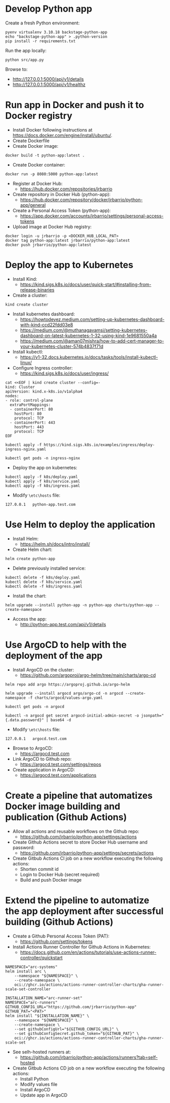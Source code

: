 # Develop Python app
Create a fresh Python environment:
```
pyenv virtualenv 3.10.18 backstage-python-app
echo "backstage-python-app" > .python-version
pip install -r requirements.txt
````
Run the app locally:
```
python src/app.py
````
Browse to:
- http://127.0.0.1:5000/api/v1/details
- http://127.0.0.1:5000/api/v1/healthz

# Run app in Docker and push it to Docker registry
- Install Docker following instructions at https://docs.docker.com/engine/install/ubuntu/.
- Create Dockerfile
- Create Docker image:
```
docker build -t python-app:latest .
```
- Create Docker container:
```
docker run -p 8080:5000 python-app:latest
```
- Register at Docker Hub: 
  - https://hub.docker.com/repositories/jrbarrio
- Create repository in Docker Hub (python-app): 
  - https://hub.docker.com/repository/docker/jrbarrio/python-app/general
- Create a Personal Access Token (python-app): 
  - https://app.docker.com/accounts/jrbarrio/settings/personal-access-tokens
- Upload image at Docker Hub registry:
```
docker login -u jrbarrio -p <DOCKER_HUB_LOCAL_PAT>
docker tag python-app:latest jrbarrio/python-app:latest
docker push jrbarrio/python-app:latest
```

# Deploy the app to Kubernetes
- Install Kind:
  - https://kind.sigs.k8s.io/docs/user/quick-start/#installing-from-release-binaries
- Create a cluster:
```
kind create cluster
```
- Install kubernetes dashboard:
  - https://howtodevez.medium.com/setting-up-kubernetes-dashboard-with-kind-ccd22fdd03e8
  - https://medium.com/@muthanagavamsi/setting-kubernetes-dashboard-on-latest-kubernetes-1-32-using-kind-1e9681550a4a
  - https://medium.com/@aman07mishra/how-to-add-cert-manager-to-your-kubernetes-cluster-574b4837f71d
- Install kubectl:
  - https://v1-32.docs.kubernetes.io/docs/tasks/tools/install-kubectl-linux/
- Configure Ingress controller:
  - https://kind.sigs.k8s.io/docs/user/ingress/
```
cat <<EOF | kind create cluster --config=-
kind: Cluster
apiVersion: kind.x-k8s.io/v1alpha4
nodes:
- role: control-plane
  extraPortMappings:
  - containerPort: 80
    hostPort: 80
    protocol: TCP
  - containerPort: 443
    hostPort: 443
    protocol: TCP
EOF

kubectl apply -f https://kind.sigs.k8s.io/examples/ingress/deploy-ingress-nginx.yaml

kubectl get pods -n ingress-nginx
```
- Deploy the app on kubernetes:
```
kubectl apply -f k8s/deploy.yaml
kubectl apply -f k8s/service.yaml
kubectl apply -f k8s/ingress.yaml
```
- Modify `\etc\hosts` file:
```
127.0.0.1   python-app.test.com
```

# Use Helm to deploy the application
- Install Helm:
  - https://helm.sh/docs/intro/install/
- Create Helm chart:
```
helm create python-app
```
- Delete previously installed service:
```
kubectl delete -f k8s/deploy.yaml
kubectl delete -f k8s/service.yaml
kubectl delete -f k8s/ingress.yaml
```
- Install the chart:
```
helm upgrade --install python-app -n python-app charts/python-app --create-namespace
```
- Access the app:
  - http://python-app.test.com/api/v1/details

# Use ArgoCD to help with the deployment of the app
- Install ArgoCD on the cluster:
  - https://github.com/argoproj/argo-helm/tree/main/charts/argo-cd
```
helm repo add argo https://argoproj.github.io/argo-helm

helm upgrade --install argocd argo/argo-cd -n argocd --create-namespace -f charts/argocd/values-argo.yaml

kubectl get pods -n argocd

kubectl -n argocd get secret argocd-initial-admin-secret -o jsonpath="{.data.password}" | base64 -d
```
- Modify `\etc\hosts` file:
```
127.0.0.1   argocd.test.com
```
- Browse to ArgoCD:
  - https://argocd.test.com
- Link ArgoCD to Github repo:
  - https://argocd.test.com/settings/repos
- Create application in ArgoCD:
  - https://argocd.test.com/applications

# Create a pipeline that automatizes Docker image building and publication (Github Actions)
- Allow all actions and reusable workflows on the Github repo:
  - https://github.com/jrbarrio/python-app/settings/actions
- Create Github Actions secret to store Docker Hub username and password:
  - https://github.com/jrbarrio/python-app/settings/secrets/actions
- Create Gitbub Actions CI job on a new workflow executing the following actions:
  - Shorten commit id
  - Login to Docker Hub (secret required)
  - Build and push Docker image

# Extend the pipeline to automatize the app deployment after successful building (Github Actions)
- Create a Github Personal Access Token (PAT):
  - https://github.com/settings/tokens
- Install Actions Runner Controller for Github Actions in Kubernetes:
  - https://docs.github.com/en/actions/tutorials/use-actions-runner-controller/quickstart
```
NAMESPACE="arc-systems"
helm install arc \
    --namespace "${NAMESPACE}" \
    --create-namespace \
    oci://ghcr.io/actions/actions-runner-controller-charts/gha-runner-scale-set-controller

INSTALLATION_NAME="arc-runner-set"
NAMESPACE="arc-runners"
GITHUB_CONFIG_URL="https://github.com/jrbarrio/python-app"
GITHUB_PAT="<PAT>"
helm install "${INSTALLATION_NAME}" \
    --namespace "${NAMESPACE}" \
    --create-namespace \
    --set githubConfigUrl="${GITHUB_CONFIG_URL}" \
    --set githubConfigSecret.github_token="${GITHUB_PAT}" \
    oci://ghcr.io/actions/actions-runner-controller-charts/gha-runner-scale-set
```
- See selh-hosted runners at:
  - https://github.com/jrbarrio/python-app/actions/runners?tab=self-hosted
- Create Gitbub Actions CD job on a new workflow executing the following actions:
  - Install Python
  - Modify values file
  - Install ArgoCD
  - Update app in ArgoCD